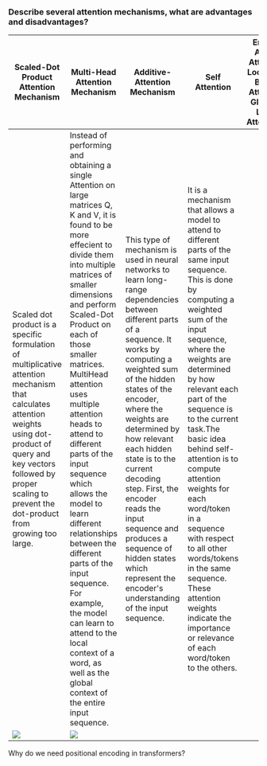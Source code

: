 

### Describe several attention mechanisms, what are advantages and disadvantages?

|Scaled-Dot Product Attention Mechanism|Multi-Head Attention Mechanism|Additive-Attention Mechanism|Self Attention|Entity-Aware Attention<br/>Location-Based Attention<br/>Global & Local Attentions|
|---|---|---|---|---|
|Scaled dot product is a specific formulation of multiplicative attention mechanism that calculates attention weights using dot-product of query and key vectors followed by proper scaling to prevent the dot-product from growing too large.|Instead of performing and obtaining a single Attention on large matrices Q, K and V, it is found to be more effecient to divide them into multiple matrices of smaller dimensions and perform Scaled-Dot Product on each of those smaller matrices.<br/>MultiHead attention uses multiple attention heads to attend to different parts of the input sequence which allows the model to learn different relationships between the different parts of the input sequence. For example, the model can learn to attend to the local context of a word, as well as the global context of the entire input sequence.|This type of mechanism is used in neural networks to learn long-range dependencies between different parts of a sequence. It works by computing a weighted sum of the hidden states of the encoder, where the weights are determined by how relevant each hidden state is to the current decoding step. First, the encoder reads the input sequence and produces a sequence of hidden states which represent the encoder's understanding of the input sequence.|It is a mechanism that allows a model to attend to different parts of the same input sequence. This is done by computing a weighted sum of the input sequence, where the weights are determined by how relevant each part of the sequence is to the current task.The basic idea behind self-attention is to compute attention weights for each word/token in a sequence with respect to all other words/tokens in the same sequence. These attention weights indicate the importance or relevance of each word/token to the others.||
|<img src="https://iq.opengenus.org/content/images/2023/05/Attention-Mechanism-2.png"/>|<img src="https://iq.opengenus.org/content/images/2023/05/MultiHead-Attention-1.png" />||||

Why do we need positional encoding in transformers?
